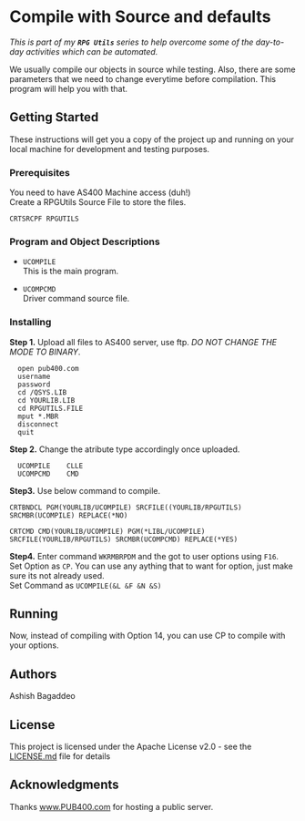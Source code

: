 # Compile with Source and defaults

<em>This is part of my **`RPG Utils`** series to help overcome some of the day-to-day activities which can be automated.</em>  

We usually compile our objects in source while testing. Also, there are some parameters that we need to change everytime before compilation. This program will help you with that.   


## Getting Started

These instructions will get you a copy of the project up and running on your local machine for development and testing purposes.

### Prerequisites

You need to have AS400 Machine access (duh!)  
Create a RPGUtils Source File to store the files.
```
CRTSRCPF RPGUTILS
```

### Program and Object Descriptions  
  
  * `UCOMPILE`  
  This is the main program.  

  * `UCOMPCMD`  
  Driver command source file.  


### Installing

**Step 1.**
Upload all files to AS400 server, use ftp. <em>DO NOT CHANGE THE MODE TO BINARY</em>.
```
  open pub400.com
  username
  password
  cd /QSYS.LIB
  cd YOURLIB.LIB
  cd RPGUTILS.FILE
  mput *.MBR
  disconnect
  quit
```
**Step 2.**
Change the atribute type accordingly once uploaded.
```
  UCOMPILE    CLLE    
  UCOMPCMD    CMD     
```
**Step3.**
Use below command to compile.
```   
CRTBNDCL PGM(YOURLIB/UCOMPILE) SRCFILE((YOURLIB/RPGUTILS) SRCMBR(UCOMPILE) REPLACE(*NO)               

CRTCMD CMD(YOURLIB/UCOMPILE) PGM(*LIBL/UCOMPILE) SRCFILE(YOURLIB/RPGUTILS) SRCMBR(UCOMPCMD) REPLACE(*YES)  
```
**Step4.**
Enter command `WKRMBRPDM` and the got to user options using `F16`.  
Set Option as `CP`. 
You can use any aything that to want for option, just make sure its not already used.  
Set Command as `UCOMPILE(&L &F &N &S)`  


## Running
Now, instead of compiling with Option 14, you can use CP to compile with your options.

## Authors

Ashish Bagaddeo

## License

This project is licensed under the Apache License v2.0 - see the [LICENSE.md](LICENSE.md) file for details

## Acknowledgments
Thanks www.PUB400.com for hosting a public server.

